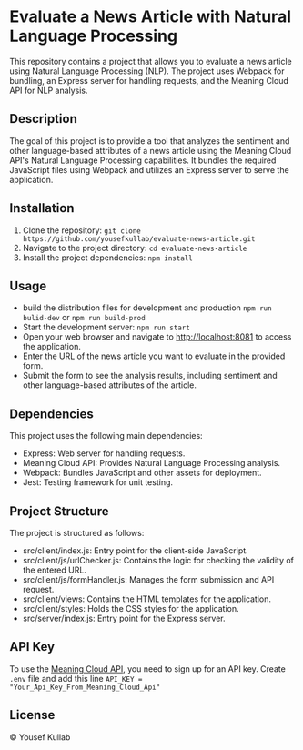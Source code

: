 # Evaluate a News Article with Natural Language Processing
This repository contains a project that allows you to evaluate a news article using Natural Language Processing (NLP). The project uses Webpack for bundling, an Express server for handling requests, and the Meaning Cloud API for NLP analysis.

## Description
The goal of this project is to provide a tool that analyzes the sentiment and other language-based attributes of a news article using the Meaning Cloud API's Natural Language Processing capabilities. It bundles the required JavaScript files using Webpack and utilizes an Express server to serve the application.

## Installation

1. Clone the repository: `git clone https://github.com/yousefkullab/evaluate-news-article.git`
2. Navigate to the project directory: `cd evaluate-news-article`
3. Install the project dependencies: `npm install`

## Usage

- build the distribution files for development and production `npm run bulid-dev` or `npm run build-prod` 
- Start the development server: `npm run start`
- Open your web browser and navigate to [http://localhost:8081](http://localhost:8081) to access the application.
- Enter the URL of the news article you want to evaluate in the provided form.
- Submit the form to see the analysis results, including sentiment and other language-based attributes of the article.


## Dependencies

This project uses the following main dependencies:


- Express: Web server for handling requests.
- Meaning Cloud API: Provides Natural Language Processing analysis.
- Webpack: Bundles JavaScript and other assets for deployment.
- Jest: Testing framework for unit testing.

## Project Structure

The project is structured as follows:

- src/client/index.js: Entry point for the client-side JavaScript.
- src/client/js/urlChecker.js: Contains the logic for checking the validity of the entered URL.
- src/client/js/formHandler.js: Manages the form submission and API request.
- src/client/views: Contains the HTML templates for the application.
- src/client/styles: Holds the CSS styles for the application.
- src/server/index.js: Entry point for the Express server.

## API Key

To use the [Meaning Cloud API](https://www.meaningcloud.com/developer/sentiment-analysis), you need to sign up for an API key. Create `.env` file and add this line `API_KEY = "Your_Api_Key_From_Meaning_Cloud_Api"   `

## License

© Yousef Kullab
